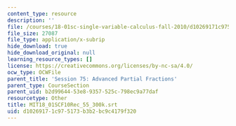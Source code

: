 ```yaml
---
content_type: resource
description: ''
file: /courses/18-01sc-single-variable-calculus-fall-2010/d10269171c975173b3b2bc9c4179f320_MIT18_01SCF10Rec_55_300k.vtt
file_size: 27087
file_type: application/x-subrip
hide_download: true
hide_download_original: null
learning_resource_types: []
license: https://creativecommons.org/licenses/by-nc-sa/4.0/
ocw_type: OCWFile
parent_title: 'Session 75: Advanced Partial Fractions'
parent_type: CourseSection
parent_uid: b2d99644-53e8-9357-525c-798ec9a77daf
resourcetype: Other
title: MIT18_01SCF10Rec_55_300k.srt
uid: d1026917-1c97-5173-b3b2-bc9c4179f320
---
```

